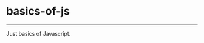 # basics-of-js
------------------------------------------------------------------------------------------------------------
Just basics of Javascript.
